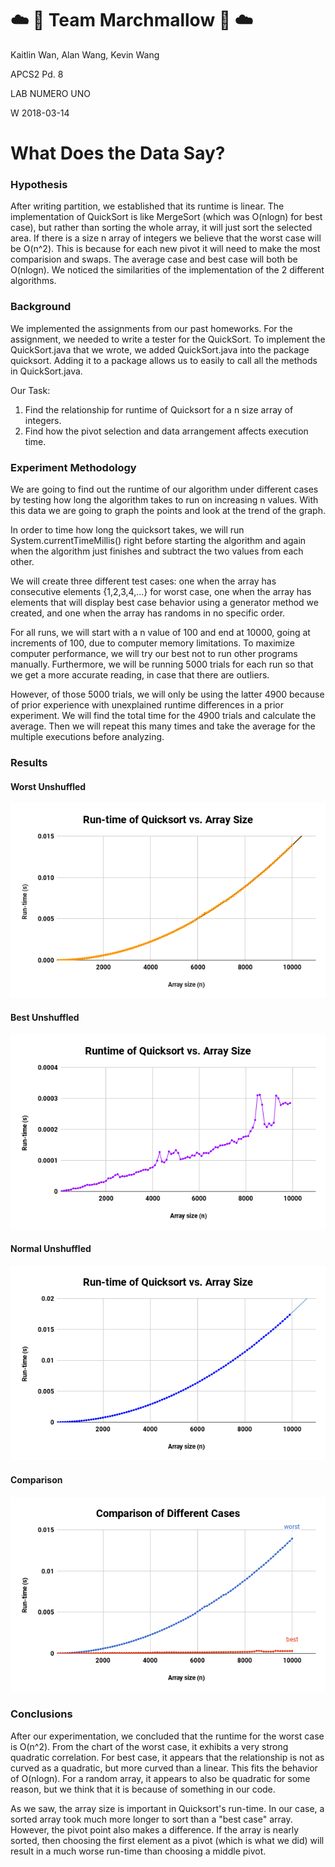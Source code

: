 # :cloud: :icecream: Team Marchmallow :icecream: :cloud: 

Kaitlin Wan, Alan Wang, Kevin Wang

APCS2 Pd. 8

LAB NUMERO UNO 

W 2018-03-14


# What Does the Data Say?

### Hypothesis
After writing partition, we established that its runtime is linear. The implementation of QuickSort is like MergeSort (which was O(nlogn) for best case), but rather than sorting the whole array, it will just sort the selected area. If there is a size n array of integers we believe that the worst case will be O(n^2). This is because for each new pivot it will need to make the most comparision and swaps. The average case and best case will both be O(nlogn). We noticed the similarities of the implementation of the 2 different algorithms.

### Background 
We implemented the assignments from our past homeworks. For the assignment, we needed to write a tester for the QuickSort. To implement the QuickSort.java that we wrote, we added QuickSort.java into the package quicksort. Adding it to a package allows us to easily to call all the methods in QuickSort.java.

Our Task:
1. Find the relationship for runtime of Quicksort for a n size array of integers. 
2. Find how the pivot selection and data arrangement affects execution time.

### Experiment Methodology
We are going to find out the runtime of our algorithm under different cases by testing how long the algorithm takes to run on increasing n values. With this data we are going to graph the points and look at the trend of the graph.

In order to time how long the quicksort takes, we will run System.currentTimeMillis() right before starting the algorithm and again when the algorithm just finishes and subtract the two values from each other.

We will create three different test cases: one when the array has consecutive elements {1,2,3,4,...} for worst case, one when the array has elements that will display best case behavior using a generator method we created, and one when the array has randoms in no specific order.

For all runs, we will start with a n value of 100 and end at 10000, going at increments of 100, due to computer memory limitations. To maximize computer performance, we will try our best not to run other programs manually. Furthermore, we will be running 5000 trials for each run so that we get a more accurate reading, in case that there are outliers.

However, of those 5000 trials, we will only be using the latter 4900 because of prior experience with unexplained runtime differences in a prior experiment. We will find the total time for the 4900 trials and calculate the average. Then we will repeat this many times and take the average for the multiple executions before analyzing.

### Results
#### Worst Unshuffled
![Chart](https://github.com/KaitlinWan/Marchmallow/blob/master/worst_unshuf.png)

#### Best Unshuffled
![Chart](https://github.com/KaitlinWan/Marchmallow/blob/master/best_unshuf.png)

#### Normal Unshuffled
![Chart](https://github.com/KaitlinWan/Marchmallow/blob/master/norm_unshuf.png)

#### Comparison
![Chart](https://github.com/KaitlinWan/Marchmallow/blob/master/compare.png)

### Conclusions
After our experimentation, we concluded that the runtime for the worst case is O(n^2). From the chart of the worst case, it exhibits a very strong quadratic correlation. For best case, it appears that the relationship is not as curved as a quadratic, but more curved than a linear. This fits the behavior of O(nlogn). For a random array, it appears to also be quadratic for some reason, but we think that it is because of something in our code.

As we saw, the array size is important in Quicksort's run-time. In our case, a sorted array took much more longer to sort than a "best case" array. However, the pivot point also makes a difference. If the array is nearly sorted, then choosing the first element as a pivot (which is what we did) will result in a much worse run-time than choosing a middle pivot.
